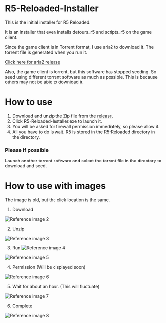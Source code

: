 # R5-Reloaded-Installer

This is the initial installer for R5 Reloaded.

It is an installer that even installs detours_r5 and scripts_r5 on the game client.

Since the game client is in Torrent format, I use aria2 to download it.
The torrent file is generated when you run it.

[Click here for aria2 release](https://github.com/aria2/aria2/releases/)

Also, the game client is torrent, but this software has stopped seeding. 
So seed using different torrent software as much as possible. 
This is because others may not be able to download it.

# How to use

1. Download and unzip the Zip file from the [release](https://github.com/Limitex/R5-Reloaded-Installer/releases).
2. Click R5-Reloaded-Installer.exe to launch it.
3. You will be asked for firewall permission immediately, so please allow it.
4. All you have to do is wait. R5 is stored in the R5-Reloaded directory in the directory.

### Please if possible
Launch another torrent software and select the torrent file in the directory to download and seed.

# How to use with images

The image is old, but the click location is the same.

1. Download

![Reference image 2](https://user-images.githubusercontent.com/76650151/134640203-9f503fe3-a0a5-404a-bc2a-45ca64358015.png)

2. Unzip

![Reference image 3](https://user-images.githubusercontent.com/76650151/134640981-e3c90857-aa8a-4b9d-8140-a46a78aa60c8.png)

3. Run
![Reference image 4](https://user-images.githubusercontent.com/76650151/134815992-d4ad1fa5-e685-46e6-a406-67a5a37b8d6a.png)

![Reference image 5](https://user-images.githubusercontent.com/76650151/134642206-32b81ba9-3ef6-4113-99a2-bd379c996e62.png)

4. Permission (Will be displayed soon)

![Reference image 6](https://user-images.githubusercontent.com/76650151/134643037-81c3db10-ef54-4236-89a7-2c411c0514c8.png)

5. Wait for about an hour. (This will fluctuate)

![Reference image 7](https://user-images.githubusercontent.com/76650151/134644151-96f48c1a-b419-4d62-af82-09ebe4ff450f.png)

6. Complete

![Reference image 8](https://user-images.githubusercontent.com/76650151/134815670-11adc19e-83da-491a-846c-33121569e7c2.png)
